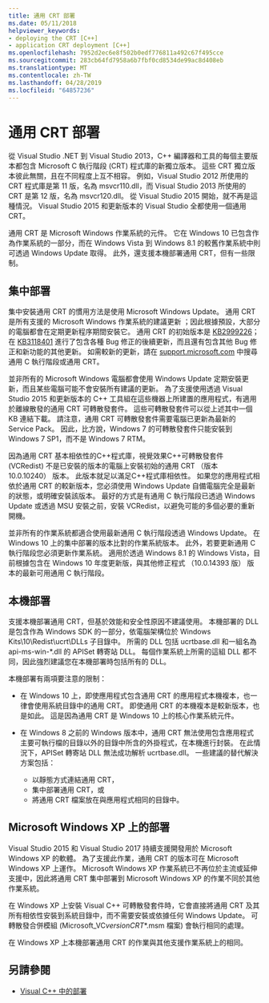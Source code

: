 ```yaml
---
title: 通用 CRT 部署
ms.date: 05/11/2018
helpviewer_keywords:
- deploying the CRT [C++]
- application CRT deployment [C++]
ms.openlocfilehash: 7952d2ec6e8f502b0edf776811a492c67f495cce
ms.sourcegitcommit: 283cb64fd7958a6b7fbf0cd8534de99ac8d408eb
ms.translationtype: MT
ms.contentlocale: zh-TW
ms.lasthandoff: 04/28/2019
ms.locfileid: "64857236"
---
```

# <a name="universal-crt-deployment"></a>通用 CRT 部署

從 Visual Studio .NET 到 Visual Studio 2013，C++ 編譯器和工具的每個主要版本都包含 Microsoft C 執行階段 (CRT) 程式庫的新獨立版本。 這些 CRT 獨立版本彼此無關，且在不同程度上互不相容。 例如，Visual Studio 2012 所使用的 CRT 程式庫是第 11 版，名為 msvcr110.dll，而 Visual Studio 2013 所使用的 CRT 是第 12 版，名為 msvcr120.dll。 從 Visual Studio 2015 開始，就不再是這種情況。 Visual Studio 2015 和更新版本的 Visual Studio 全都使用一個通用 CRT。

通用 CRT 是 Microsoft Windows 作業系統的元件。 它在 Windows 10 已包含作為作業系統的一部分，而在 Windows Vista 到 Windows 8.1 的較舊作業系統中則可透過 Windows Update 取得。 此外，還支援本機部署通用 CRT，但有一些限制。

## <a name="central-deployment"></a>集中部署

集中安裝通用 CRT 的慣用方法是使用 Microsoft Windows Update。 通用 CRT 是所有支援的 Microsoft Windows 作業系統的建議更新 ；因此根據預設，大部分的電腦都會在定期更新程序期間安裝它。 通用 CRT 的初始版本是 [KB2999226](https://support.microsoft.com/kb/2999226)；在 [KB3118401](https://support.microsoft.com/kb/3118401) 進行了包含各種 Bug 修正的後續更新，而且還有包含其他 Bug 修正和新功能的其他更新。 如需較新的更新，請在 [support.microsoft.com](https://support.microsoft.com) 中搜尋通用 C 執行階段或通用 CRT。

並非所有的 Microsoft Windows 電腦都會使用 Windows Update 定期安裝更新，而且某些電腦可能不會安裝所有建議的更新。 為了支援使用透過 Visual Studio 2015 和更新版本的 C++ 工具組在這些機器上所建置的應用程式，有適用於離線散發的通用 CRT 可轉散發套件。 這些可轉散發套件可以從上述其中一個 KB 連結下載。 請注意，通用 CRT 可轉散發套件需要電腦已更新為最新的 Service Pack。 因此，比方說，Windows 7 的可轉散發套件只能安裝到 Windows 7 SP1，而不是 Windows 7 RTM。

因為通用 CRT 基本相依性的C++程式庫，視覺效果C++可轉散發套件 (VCRedist) 不是已安裝的版本的電腦上安裝初始的通用 CRT （版本 10.0.10240） 版本。 此版本就足以滿足C++程式庫相依性。 如果您的應用程式相依於通用 CRT 的較新版本，您必須使用 Windows Update 自備電腦完全是最新的狀態，或明確安裝該版本。 最好的方式是有通用 C 執行階段已透過 Windows Update 或透過 MSU 安裝之前，安裝 VCRedist，以避免可能的多個必要的重新開機。

並非所有的作業系統都適合使用最新通用 C 執行階段透過 Windows Update。 在 Windows 10 上的集中部署的版本比對的作業系統版本。 此外，若要更新通用 C 執行階段您必須更新作業系統。 適用於透過 Windows 8.1 的 Windows Vista，目前根據包含在 Windows 10 年度更新版，與其他修正程式 （10.0.14393 版） 版本的最新可用通用 C 執行階段。

## <a name="local-deployment"></a>本機部署

支援本機部署通用 CRT，但基於效能和安全性原因不建議使用。  本機部署的 DLL 是包含作為 Windows SDK 的一部分，依電腦架構位於 Windows Kits\\10\\Redist\\ucrt\\DLLs 子目錄中。 所需的 DLL 包括 ucrtbase.dll 和一組名為 api-ms-win-\*.dll 的 APISet 轉寄站 DLL。 每個作業系統上所需的這組 DLL 都不同，因此強烈建議您在本機部署時包括所有的 DLL。

本機部署有兩項要注意的限制：

- 在 Windows 10 上，即使應用程式包含通用 CRT 的應用程式本機複本，也一律會使用系統目錄中的通用 CRT。 即使通用 CRT 的本機複本是較新版本，也是如此。 這是因為通用 CRT 是 Windows 10 上的核心作業系統元件。

- 在 Windows 8 之前的 Windows 版本中，通用 CRT 無法使用包含應用程式主要可執行檔的目錄以外的目錄中所含的外掛程式，在本機進行封裝。 在此情況下，APISet 轉寄站 DLL 無法成功解析 ucrtbase.dll。 一些建議的替代解決方案包括：

  - 以靜態方式連結通用 CRT，
  - 集中部署通用 CRT，或
  - 將通用 CRT 檔案放在與應用程式相同的目錄中。

## <a name="deployment-on-microsoft-windows-xp"></a>Microsoft Windows XP 上的部署

Visual Studio 2015 和 Visual Studio 2017 持續支援開發用於 Microsoft Windows XP 的軟體。 為了支援此作業，通用 CRT 的版本可在 Microsoft Windows XP 上運作。 Microsoft Windows XP 作業系統已不再位於主流或延伸支援中，因此將通用 CRT 集中部署到 Microsoft Windows XP 的作業不同於其他作業系統。

在 Windows XP 上安裝 Visual C++ 可轉散發套件時，它會直接將通用 CRT 及其所有相依性安裝到系統目錄中，而不需要安裝或依據任何 Windows Update。 可轉散發合併模組 (Microsoft_VC*version*_CRT_\*.msm 檔案) 會執行相同的處理。

在 Windows XP 上本機部署通用 CRT 的作業與其他支援作業系統上的相同。

## <a name="see-also"></a>另請參閱

- [Visual C++ 中的部署](deployment-in-visual-cpp.md)
